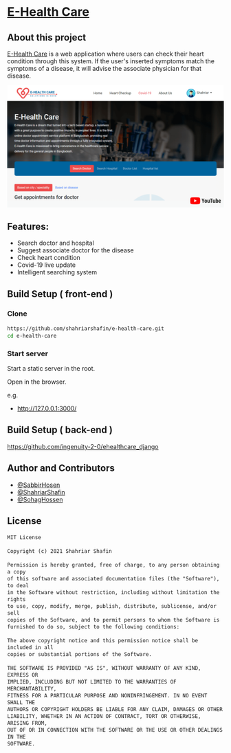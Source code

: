# [E-Health Care](https://ehealthcare.netlify.app/)

## About this project

[E-Health Care](https://ehealthcare.netlify.app/) is a web application where users can check their heart condition through this system. If the user's inserted symptoms match the symptoms of a disease, it will advise the associate physician for that disease.

[![youtube](./assets/images/screenshot.png)](https://youtu.be/250wrQvzD6Y)

## Features:

- Search doctor and hospital
- Suggest associate doctor for the disease
- Check heart condition
- Covid-19 live update
- Intelligent searching system

## Build Setup ( front-end )

### Clone

```bash
https://github.com/shahriarshafin/e-health-care.git
cd e-health-care
```

### Start server

Start a static server in the root.

Open in the browser.

e.g.

- http://127.0.0.1:3000/

## Build Setup ( back-end )

https://github.com/ingenuity-2-0/ehealthcare_django

## Author and Contributors

- [@SabbirHosen](https://github.com/SabbirHosen)
- [@ShahriarShafin](https://github.com/ShahriarShafin)
- [@SohagHossen](https://github.com/SohagHossen)

## License

```
MIT License

Copyright (c) 2021 Shahriar Shafin

Permission is hereby granted, free of charge, to any person obtaining a copy
of this software and associated documentation files (the "Software"), to deal
in the Software without restriction, including without limitation the rights
to use, copy, modify, merge, publish, distribute, sublicense, and/or sell
copies of the Software, and to permit persons to whom the Software is
furnished to do so, subject to the following conditions:

The above copyright notice and this permission notice shall be included in all
copies or substantial portions of the Software.

THE SOFTWARE IS PROVIDED "AS IS", WITHOUT WARRANTY OF ANY KIND, EXPRESS OR
IMPLIED, INCLUDING BUT NOT LIMITED TO THE WARRANTIES OF MERCHANTABILITY,
FITNESS FOR A PARTICULAR PURPOSE AND NONINFRINGEMENT. IN NO EVENT SHALL THE
AUTHORS OR COPYRIGHT HOLDERS BE LIABLE FOR ANY CLAIM, DAMAGES OR OTHER
LIABILITY, WHETHER IN AN ACTION OF CONTRACT, TORT OR OTHERWISE, ARISING FROM,
OUT OF OR IN CONNECTION WITH THE SOFTWARE OR THE USE OR OTHER DEALINGS IN THE
SOFTWARE.

```
